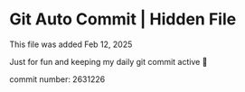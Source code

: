 # Git Auto Commit | Hidden File

This file was added Feb 12, 2025

Just for fun and keeping my daily git commit active 🤪

commit number: 2631226
